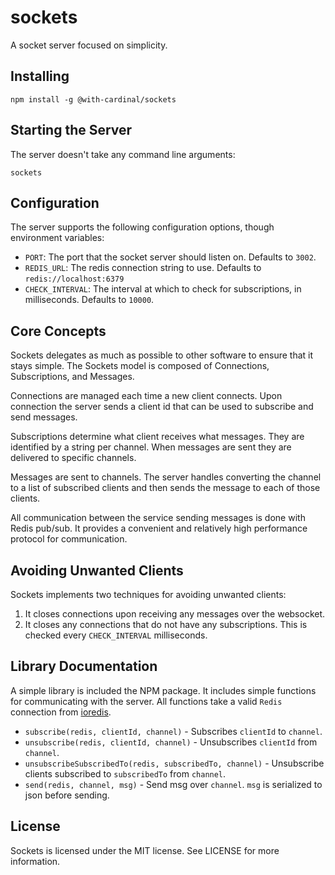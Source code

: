 # sockets

A socket server focused on simplicity.

## Installing

```
npm install -g @with-cardinal/sockets
```

## Starting the Server

The server doesn't take any command line arguments:

```
sockets
```

## Configuration

The server supports the following configuration options, though environment
variables:

- `PORT`: The port that the socket server should listen on. Defaults to `3002`.
- `REDIS_URL`: The redis connection string to use. Defaults to `redis://localhost:6379`
- `CHECK_INTERVAL`: The interval at which to check for subscriptions, in milliseconds. Defaults to `10000`.

## Core Concepts

Sockets delegates as much as possible to other software to ensure that it stays
simple. The Sockets model is composed of Connections, Subscriptions, and
Messages.

Connections are managed each time a new client connects. Upon connection the
server sends a client id that can be used to subscribe and send messages.

Subscriptions determine what client receives what messages. They are identified
by a string per channel. When messages are sent they are delivered to specific
channels.

Messages are sent to channels. The server handles converting the channel to a
list of subscribed clients and then sends the message to each of those clients.

All communication between the service sending messages is done with Redis
pub/sub. It provides a convenient and relatively high performance protocol for
communication.

## Avoiding Unwanted Clients

Sockets implements two techniques for avoiding unwanted clients:

1. It closes connections upon receiving any messages over the websocket.
2. It closes any connections that do not have any subscriptions. This is checked
   every `CHECK_INTERVAL` milliseconds.

## Library Documentation

A simple library is included the NPM package. It includes simple functions
for communicating with the server. All functions take a valid `Redis` connection
from [ioredis](https://www.npmjs.com/package/ioredis).

- `subscribe(redis, clientId, channel)` - Subscribes `clientId` to `channel`.
- `unsubscribe(redis, clientId, channel)` - Unsubscribes `clientId` from `channel`.
- `unsubscribeSubscribedTo(redis, subscribedTo, channel)` - Unsubscribe clients subscribed to `subscribedTo` from `channel`.
- `send(redis, channel, msg)` - Send msg over `channel`. `msg` is serialized to json before sending.

## License

Sockets is licensed under the MIT license. See LICENSE for more information.
